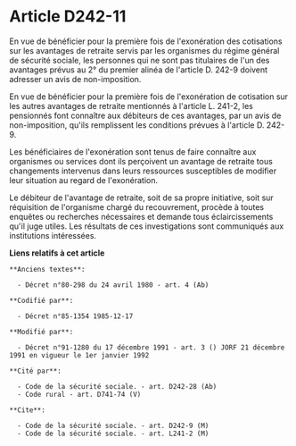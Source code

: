 # Article D242-11

En vue de bénéficier pour la première fois de l'exonération des cotisations sur les avantages de retraite servis par les
organismes du régime général de sécurité sociale, les personnes qui ne sont pas titulaires de l'un des avantages prévus au 2°
du premier alinéa de l'article D. 242-9 doivent adresser un avis de non-imposition.

En vue de bénéficier pour la première fois de l'exonération de cotisation sur les autres avantages de retraite mentionnés à
l'article L. 241-2, les pensionnés font connaître aux débiteurs de ces avantages, par un avis de non-imposition, qu'ils
remplissent les conditions prévues à l'article D. 242-9. 

Les bénéficiaires de l'exonération sont tenus de faire connaître aux organismes ou services dont ils perçoivent un avantage
de retraite tous changements intervenus dans leurs ressources susceptibles de modifier leur situation au regard de
l'exonération. 

Le débiteur de l'avantage de retraite, soit de sa propre initiative, soit sur réquisition de l'organisme chargé du
recouvrement, procède à toutes enquêtes ou recherches nécessaires et demande tous éclaircissements qu'il juge utiles. Les
résultats de ces investigations sont communiqués aux institutions intéressées.

**Liens relatifs à cet article**

	**Anciens textes**:

	  - Décret n°80-298 du 24 avril 1980 - art. 4 (Ab)

	**Codifié par**:

	  - Décret n°85-1354 1985-12-17

	**Modifié par**:

	  - Décret n°91-1280 du 17 décembre 1991 - art. 3 () JORF 21 décembre 1991 en vigueur le 1er janvier 1992

	**Cité par**:

	  - Code de la sécurité sociale. - art. D242-28 (Ab)
	  - Code rural - art. D741-74 (V)

	**Cite**:

	  - Code de la sécurité sociale. - art. D242-9 (M)
	  - Code de la sécurité sociale. - art. L241-2 (M)
